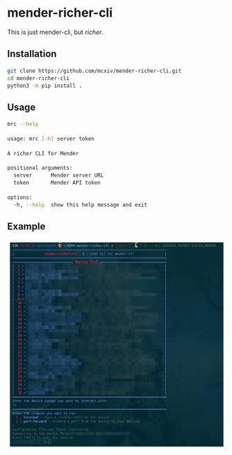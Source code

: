 # mender-richer-cli

This is just mender-cli, but *richer*.

## Installation

```bash
git clone https://github.com/mcxiv/mender-richer-cli.git
cd mender-richer-cli
python3 -m pip install .
```

## Usage

```bash
mrc --help

usage: mrc [-h] server token

A richer CLI for Mender

positional arguments:
  server      Mender server URL
  token       Mender API token

options:
  -h, --help  show this help message and exit
```

## Example
![Example](./docs/example.png)
